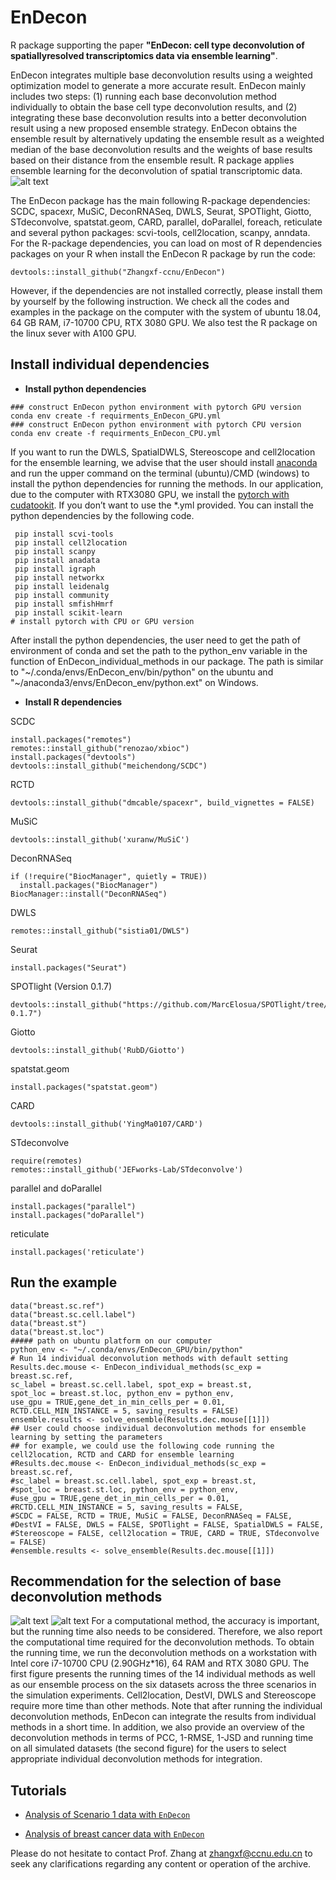 # EnDecon
R package supporting the paper **"EnDecon: cell type deconvolution of spatiallyresolved transcriptomics data via ensemble learning"**. 

EnDecon integrates multiple base deconvolution results using a weighted optimization model to generate a more accurate result. EnDecon mainly includes two steps: (1) running each base deconvolution method individually to obtain the base cell type deconvolution results, and (2) integrating these base deconvolution results into a better deconvolution result using a new proposed ensemble strategy. EnDecon obtains the ensemble result by alternatively updating the ensemble result as a weighted median of the base deconvolution results and the weights of base results based on their distance from the ensemble result. R package applies ensemble learning for the deconvolution of spatial transcriptomic data. 
![alt
text](https://github.com/keyalone/EnDecon/blob/master/docs/Figure1.png?raw=true)

The EnDecon package has the main following R-package dependencies: SCDC, spacexr, MuSiC, DeconRNASeq, DWLS, Seurat, SPOTlight, Giotto, STdeconvolve, spatstat.geom, CARD, parallel, doParallel, foreach, reticulate and several python packages: scvi-tools, cell2location, scanpy, anndata. For the R-package dependencies, you can load on most of R dependencies packages on your R when install the EnDecon R package by run the code:
 ``` buildoutcfg
 devtools::install_github("Zhangxf-ccnu/EnDecon")
```
However, if the dependencies are not installed correctly, please install them by yourself by the following instruction. We check all the codes and examples in the package on the computer with the system of ubuntu 18.04, 64 GB RAM, i7-10700 CPU, RTX 3080 GPU. We also test the R package on the linux sever with A100 GPU. 

## Install individual dependencies
* **Install python dependencies**
 ``` buildoutcfg
 ### construct EnDecon python environment with pytorch GPU version 
 conda env create -f requirments_EnDecon_GPU.yml
 ### construct EnDecon python environment with pytorch CPU version
 conda env create -f requirments_EnDecon_CPU.yml
```
If you want to run the DWLS, SpatialDWLS, Stereoscope and cell2location for the ensemble learning, we advise that the user should install [anaconda]( https://www.anaconda.com/) and run the upper command on the terminal (ubuntu)/CMD (windows) to install the python dependencies for running the methods. In our application, due to the computer with RTX3080 GPU, we install the [pytorch with cudatookit]( https://pytorch.org/). If you don’t want to use the *.yml provided. You can install the python dependencies by the following code.
```buildoutcfg
 pip install scvi-tools
 pip install cell2location
 pip install scanpy
 pip install anadata
 pip install igraph
 pip install networkx
 pip install leidenalg
 pip install community
 pip install smfishHmrf
 pip install scikit-learn
# install pytorch with CPU or GPU version
```
After install the python dependencies, the user need to get the path of environment of conda and set the path to the python_env variable in the function of EnDecon_individual_methods in our package. The path is similar to "\~/.conda/envs/EnDecon\_env/bin/python" on the ubuntu and "\~/anaconda3/envs/EnDecon\_env/python.ext" on Windows.
* **Install R dependencies**

SCDC
```buildoutcfg
install.packages("remotes")
remotes::install_github("renozao/xbioc")
install.packages("devtools")
devtools::install_github("meichendong/SCDC")
```
RCTD
```buildoutcfg
devtools::install_github("dmcable/spacexr", build_vignettes = FALSE)
```
MuSiC
```buildoutcfg
devtools::install_github('xuranw/MuSiC')
```
DeconRNASeq
```buildoutcfg
if (!require("BiocManager", quietly = TRUE))
  install.packages("BiocManager")
BiocManager::install("DeconRNASeq")
```
DWLS
```buildoutcfg
remotes::install_github("sistia01/DWLS")
```
Seurat
```buildoutcfg
install.packages("Seurat")
```
SPOTlight (Version 0.1.7)
```buildoutcfg
devtools::install_github("https://github.com/MarcElosua/SPOTlight/tree/spotlight-0.1.7")
```
Giotto
```buildoutcfg
devtools::install_github('RubD/Giotto')
```
spatstat.geom
```buildoutcfg
install.packages("spatstat.geom")
```
CARD
```buildoutcfg
devtools::install_github('YingMa0107/CARD')
```
STdeconvolve
```buildoutcfg
require(remotes)
remotes::install_github('JEFworks-Lab/STdeconvolve')
```
parallel and doParallel
```buildoutcfg
install.packages("parallel")
install.packages("doParallel")
```
reticulate
```buildoutcfg
install.packages('reticulate')
```
## Run the example
```buildoutcfg
data("breast.sc.ref")
data("breast.sc.cell.label")
data("breast.st")
data("breast.st.loc")
##### path on ubuntu platform on our computer
python_env <- "~/.conda/envs/EnDecon_GPU/bin/python"
# Run 14 individual deconvolution methods with default setting
Results.dec.mouse <- EnDecon_individual_methods(sc_exp = breast.sc.ref,
sc_label = breast.sc.cell.label, spot_exp = breast.st,
spot_loc = breast.st.loc, python_env = python_env,
use_gpu = TRUE,gene_det_in_min_cells_per = 0.01,
RCTD.CELL_MIN_INSTANCE = 5, saving_results = FALSE)
ensemble.results <- solve_ensemble(Results.dec.mouse[[1]])
## User could choose individual deconvolution methods for ensemble learning by setting the parameters
## for example, we could use the following code running the cell2location, RCTD and CARD for ensemble learning
#Results.dec.mouse <- EnDecon_individual_methods(sc_exp = breast.sc.ref,
#sc_label = breast.sc.cell.label, spot_exp = breast.st,
#spot_loc = breast.st.loc, python_env = python_env,
#use_gpu = TRUE,gene_det_in_min_cells_per = 0.01,
#RCTD.CELL_MIN_INSTANCE = 5, saving_results = FALSE, 
#SCDC = FALSE, RCTD = TRUE, MuSiC = FALSE, DeconRNASeq = FALSE,
#DestVI = FALSE, DWLS = FALSE, SPOTlight = FALSE, SpatialDWLS = FALSE,
#Stereoscope = FALSE, cell2location = TRUE, CARD = TRUE, STdeconvolve = FALSE)
#ensemble.results <- solve_ensemble(Results.dec.mouse[[1]])
```
## Recommendation for the selection of base deconvolution methods

![alt
text](https://github.com/keyalone/EnDecon/blob/master/docs/Figure4.png?raw=true)
![alt
text](https://github.com/keyalone/EnDecon/blob/master/docs/Figure2.png?raw=true)
For a computational method, the accuracy is important, but the running time also needs to be considered. Therefore, we also report the computational time required for the deconvolution methods. To obtain the running time, we run the deconvolution methods on a workstation with Intel core i7-10700 CPU (2.90GHz*16), 64 RAM and RTX 3080 GPU. The first figure presents the running times of the 14 individual methods as well as our ensemble process on the six datasets across the three scenarios in the simulation experiments. Cell2location, DestVI, DWLS and Stereoscope require more time than other methods. Note that after running the individual deconvolution methods, EnDecon can integrate the results from individual methods in a short time. In addition, we also provide an overview of the deconvolution methods in terms of PCC, 1-RMSE, 1-JSD and running time on all simulated datasets (the second figure) for the users to select appropriate individual deconvolution methods for integration.

## Tutorials
- [Analysis of Scenario 1 data with `EnDecon`](https://github.com/keyalone/EnDecon/blob/master/docs/simulation.md)

- [Analysis of breast cancer data with `EnDecon`](https://github.com/keyalone/EnDecon/blob/master/docs/EnDecon.md)

Please do not hesitate to contact Prof. Zhang at zhangxf@ccnu.edu.cn to seek any clarifications regarding any content or operation of the archive.

 
